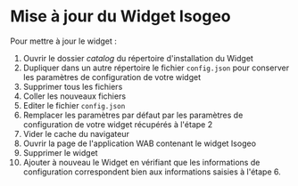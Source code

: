 # Mise à jour du Widget Isogeo

Pour mettre à jour le widget :

1. Ouvrir le dossier *catalog* du répertoire d'installation du Widget
2. Dupliquer dans un autre répertoire le fichier `config.json` pour conserver les paramètres de configuration de votre widget
3. Supprimer tous les fichiers
4. Coller les nouveaux fichiers
5. Editer le fichier `config.json`
6. Remplacer les paramètres par défaut par les paramètres de configuration de votre widget récupérés à l'étape 2
7. Vider le cache du navigateur
8. Ouvrir la page de l'application WAB contenant le widget Isogeo
9. Supprimer le widget
10. Ajouter à nouveau le Widget en vérifiant que les informations de configuration correspondent bien aux informations saisies à l'étape 6.